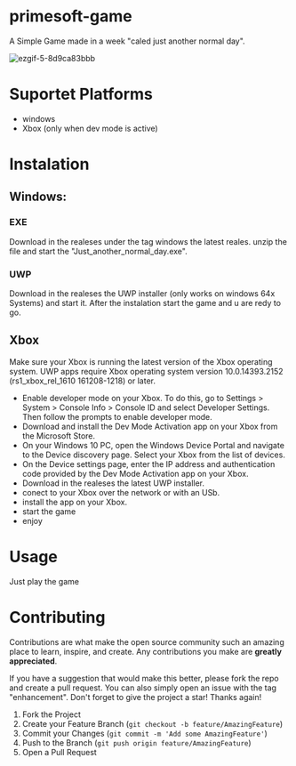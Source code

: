 # primesoft-game

A Simple Game made in a week "caled just another normal day".

![ezgif-5-8d9ca83bbb](https://user-images.githubusercontent.com/94400853/236230548-dca34753-1199-4508-8982-155e174d9a17.gif)

# Suportet Platforms

- windows
- Xbox (only when dev mode is active)

# Instalation

## Windows:

### EXE
Download in the realeses under the tag windows the latest reales.
unzip the file and start the "Just_another_normal_day.exe".

### UWP
Download in the realeses the UWP installer (only works on windows 64x Systems) and start it.
After the instalation start the game and u are redy to go.

## Xbox

Make sure your Xbox is running the latest version of the Xbox operating system. UWP apps require Xbox operating system version 10.0.14393.2152 (rs1_xbox_rel_1610 161208-1218) or later.

- Enable developer mode on your Xbox. To do this, go to Settings > System > Console Info > Console ID and select Developer Settings. Then follow the prompts to enable developer mode.
- Download and install the Dev Mode Activation app on your Xbox from the Microsoft Store.
- On your Windows 10 PC, open the Windows Device Portal and navigate to the Device discovery page. Select your Xbox from the list of devices.
- On the Device settings page, enter the IP address and authentication code provided by the Dev Mode Activation app on your Xbox.
- Download in the realeses the latest UWP installer.
- conect to your Xbox over the network or with an USb.
- install the app on your Xbox.
- start the game
- enjoy

# Usage

Just play the game

# Contributing

Contributions are what make the open source community such an amazing place to learn, inspire, and create. Any contributions you make are **greatly appreciated**.

If you have a suggestion that would make this better, please fork the repo and create a pull request. You can also simply open an issue with the tag "enhancement".
Don't forget to give the project a star! Thanks again!

1. Fork the Project
2. Create your Feature Branch (`git checkout -b feature/AmazingFeature`)
3. Commit your Changes (`git commit -m 'Add some AmazingFeature'`)
4. Push to the Branch (`git push origin feature/AmazingFeature`)
5. Open a Pull Request
